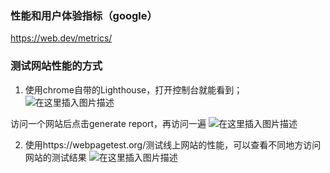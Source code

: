 ### 性能和用户体验指标（google）
https://web.dev/metrics/

### 测试网站性能的方式
1. 使用chrome自带的Lighthouse，打开控制台就能看到；
![在这里插入图片描述](https://img-blog.csdnimg.cn/e62efa27a1fb465e80b109ceb1262021.png?x-oss-process=image/watermark,type_d3F5LXplbmhlaQ,shadow_50,text_Q1NETiBAeW5kX3Nn,size_20,color_FFFFFF,t_70,g_se,x_16)

访问一个网站后点击generate report，再访问一遍
![在这里插入图片描述](https://img-blog.csdnimg.cn/68062ffa17d342a59aa08ebe296c0119.png?x-oss-process=image/watermark,type_d3F5LXplbmhlaQ,shadow_50,text_Q1NETiBAeW5kX3Nn,size_20,color_FFFFFF,t_70,g_se,x_16)

2. 使用https://webpagetest.org/测试线上网站的性能，可以查看不同地方访问网站的测试结果
![在这里插入图片描述](https://img-blog.csdnimg.cn/e0299650e1e0487da5707e14b535e9fd.png?x-oss-process=image/watermark,type_d3F5LXplbmhlaQ,shadow_50,text_Q1NETiBAeW5kX3Nn,size_20,color_FFFFFF,t_70,g_se,x_16)
